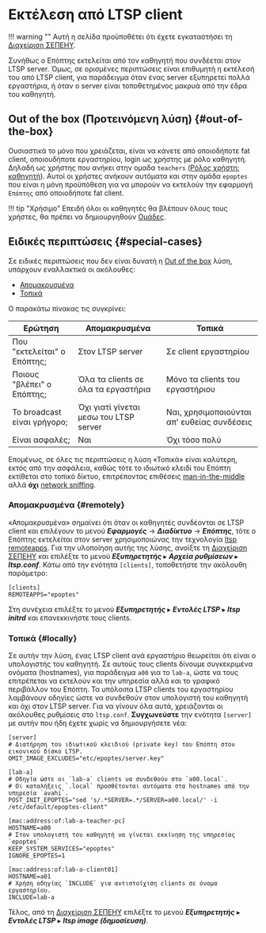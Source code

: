 # Εκτέλεση από LTSP client

!!! warning ""
    Αυτή η σελίδα προϋποθέτει ότι έχετε εγκαταστήσει τη [Διαχείριση
    ΣΕΠΕΗΥ](../ltsp/index.md).

Συνήθως ο Επόπτης εκτελείται από τον καθηγητή που συνδέεται στον LTSP server.
Όμως, σε ορισμένες περιπτώσεις είναι επιθυμητή η εκτέλεσή του από LTSP client,
για παράδειγμα όταν ένας server εξυπηρετεί πολλά εργαστήρια, ή όταν ο server
είναι τοποθετημένος μακρυά από την έδρα του καθηγητή.

## Out of the box (Προτεινόμενη λύση) {#out-of-the-box}

Ουσιαστικά το μόνο που χρειάζεται, είναι να κάνετε από οποιοδήποτε fat client,
οποιουδήποτε εργαστηρίου, login ως χρήστης με ρόλο καθηγητή. Δηλαδή ως χρήστης
που ανήκει στην ομαδα
`teachers` ([Ρόλος χρήστη: καθηγητή](../ltsp/users.md#create-new-user)).
Αυτοί οι χρήστες ανήκουν αυτόματα και στην ομάδα `epoptes` που είναι η μόνη
προϋπόθεση για να μπορούν να εκτελούν την εφαρμογή `Επόπτης` από οποιοδήποτε
fat client.

!!! tip "Χρήσιμο"
    Επειδή όλοι οι καθηγητές θα βλέπουν όλους τους χρήστες, θα πρέπει να
    δημιουργηθούν [Ομάδες](../epoptes/groups.md).

## Ειδικές περιπτώσεις {#special-cases}

Σε ειδικές περιπτώσεις που δεν είναι δυνατή η [Out of the box](#out-of-the-box)
λύση, υπάρχουν εναλλακτικά οι ακόλουθες:

- [Απομακρυσμένα](#remotely)
- [Τοπικά](#locally)

Ο παρακάτω πίνακας τις συγκρίνει:

| Ερώτηση                     | Απομακρυσμένα                          | Τοπικά                                      |
|-----------------------------|----------------------------------------|---------------------------------------------|
| Που "εκτελείται" ο Επόπτης; | Στον LTSP server                       | Σε client εργαστηρίου                       |
| Ποιους "βλέπει" ο Επόπτης;  | Όλα τα clients σε όλα τα εργαστήρια    | Μόνο τα clients του εργαστήριου             |
| Το broadcast είναι γρήγορο; | Όχι γιατί γίνεται μεσω του LTSP server | Ναι, χρησιμοποιούνται απ' ευθείας συνδέσεις |
| Είναι ασφαλές;              | Ναι                                    | Όχι τόσο πολύ                               |

Επομένως, σε όλες τις περιπτώσεις η λύση «Τοπικά» είναι καλύτερη, εκτός από την
ασφάλεια, καθώς τότε το ιδιωτικό κλειδί του Επόπτη εκτίθεται στο τοπικό δίκτυο,
επιτρέποντας επιθέσεις
[man-in-the-middle](https://el.wikipedia.org/wiki/Επίθεση_man-in-the-middle)
αλλά **όχι** [network sniffing](https://el.wikipedia.org/wiki/Packet_sniffer).

### Απομακρυσμένα {#remotely}

«Απομακρυσμένα» σημαίνει ότι όταν οι καθηγητές συνδέονται σε LTSP client και
επιλέγουν το μενού ***Εφαρμογές*** → ***Διαδίκτυο*** → ***Επόπτης***, τότε ο
Επόπτης εκτελείται στον server χρησιμοποιώνας την τεχνολογία [ltsp
remoteapps](https://ltsp.org/man/ltsp-remoteapps/). Για την υλοποίηση αυτής της
λύσης, ανοίξτε τη [Διαχείριση ΣΕΠΕΗΥ](../glossary/index.md#sch-scripts) και
επιλέξτε το μενού ***Εξυπηρετητής*** ▸ ***Αρχεία ρυθμίσεων*** ▸
***ltsp.conf***. Κάτω από την ενότητα `[clients]`, τοποθετήστε την ακόλουθη
παράμετρο:

```text title="/etc/ltsp/ltsp.conf"
[clients]
REMOTEAPPS="epoptes"
```

Στη συνέχεια επιλέξτε το μενού ***Εξυπηρετητής*** ▸ ***Εντολές LTSP*** ▸
***ltsp initrd*** και επανεκκινήστε τους clients.

### Τοπικά {#locally}

Σε αυτήν την λύση, ένας LTSP client ανά εργαστήριο θεωρείται ότι είναι ο
υπολογιστής του καθηγητή. Σε αυτούς τους clients δίνουμε συγκεκριμένα ονόματα
(hostnames), για παράδειγμα `a00` για το `lab-a`, ώστε να τους επιτρέπεται να
εκτελούν και την υπηρεσία αλλά και το γραφικό περιβάλλον του Επόπτη. Τα
υπόλοιπα LTSP clients του εργαστηρίου λαμβάνουν οδηγίες ώστε να συνδεθούν στον
υπολογιστή του καθηγητή και όχι στον LTSP server. Για να γίνουν όλα αυτά,
χρειάζονται οι ακόλουθες ρυθμίσεις στο `ltsp.conf`. **Συγχωνεύστε** την ενότητα
`[server]` με αυτήν που ήδη έχετε χωρίς να δημιουργήσετε νέα:

```text title="ltsp.conf"
[server]
# Διατήρηση του ιδιωτικού κλειδιού (private key) του Επόπτη στον εικονικού δίσκο LTSP.
OMIT_IMAGE_EXCLUDES="etc/epoptes/server.key"

[lab-a]
# Οδηγία ώστε οι `lab-a` clients να συνδεθούν στο `a00.local`.
# Οι καταλήξεις `.local` προσθέτονται αυτόματα στα hostnames από την υπηρεσία `avahi`.
POST_INIT_EPOPTES="sed 's/.*SERVER=.*/SERVER=a00.local/' -i /etc/default/epoptes-client"

[mac:address:of:lab-a-teacher-pc]
HOSTNAME=a00
# Στον υπολογιστή του καθηγητή να γίνεται εκκίνηση της υπηρεσίας `epoptes`
KEEP_SYSTEM_SERVICES="epoptes"
IGNORE_EPOPTES=1

[mac:address:of:lab-a-client01]
HOSTNAME=a01
# Χρήση οδηγίας `INCLUDE` για αντιστοίχιση clients σε όνομα εργαστηρίου.
INCLUDE=lab-a
```

Τέλος, από τη [Διαχείριση ΣΕΠΕΗΥ](../glossary/index.md#sch-scripts) επιλέξτε
το μενού ***Εξυπηρετητής*** ▸ ***Εντολές LTSP*** ▸ ***ltsp image
(δημοσίευση)***.
